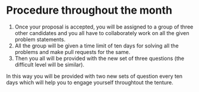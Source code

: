# Procedure throughout the month
1. Once your proposal is accepted, you will be assigned to a group of three other candidates and you all have to collaborately work on all the given problem statements.
2. All the group will be given a time limit of ten days for solving all the problems and make pull requests for the same.
3. Then you all will be provided with the new set of three questions (the difficult level will be similar). 

 In this way you will be provided with two new sets of question every ten days which will help you to engage yourself throughtout the tenture. 
